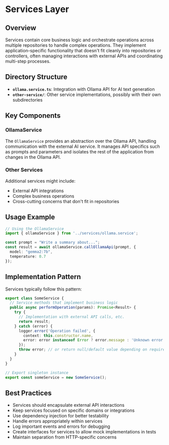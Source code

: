 # Services Layer

## Overview

Services contain core business logic and orchestrate operations across multiple repositories to handle complex operations. They implement application-specific functionality that doesn't fit cleanly into repositories or controllers, often managing interactions with external APIs and coordinating multi-step processes.

## Directory Structure

- **`ollama.service.ts`**: Integration with Ollama API for AI text generation
- **`other-service/`**: Other service implementations, possibly with their own subdirectories

## Key Components

### OllamaService

The `OllamaService` provides an abstraction over the Ollama API, handling communication with the external AI service. It manages API specifics such as prompts and parameters and isolates the rest of the application from changes in the Ollama API.

### Other Services

Additional services might include:
- External API integrations
- Complex business operations
- Cross-cutting concerns that don't fit in repositories

## Usage Example

```typescript
// Using the OllamaService
import { ollamaService } from '../services/ollama.service';

const prompt = "Write a summary about...";
const result = await ollamaService.callOllamaApi(prompt, {
  model: "gemma2:7b",
  temperature: 0.7
});
```

## Implementation Pattern

Services typically follow this pattern:

```typescript
export class SomeService {
  // Service methods that implement business logic
  public async performOperation(params): Promise<Result> {
    try {
      // Implementation with external API calls, etc.
      return result;
    } catch (error) {
      logger.error('Operation failed', {
        context: this.constructor.name,
        error: error instanceof Error ? error.message : 'Unknown error'
      });
      throw error; // or return null/default value depending on requirements
    }
  }
}

// Export singleton instance
export const someService = new SomeService();
```

## Best Practices

- Services should encapsulate external API interactions
- Keep services focused on specific domains or integrations
- Use dependency injection for better testability
- Handle errors appropriately within services
- Log important events and errors for debugging
- Create interfaces for services to allow mock implementations in tests
- Maintain separation from HTTP-specific concerns